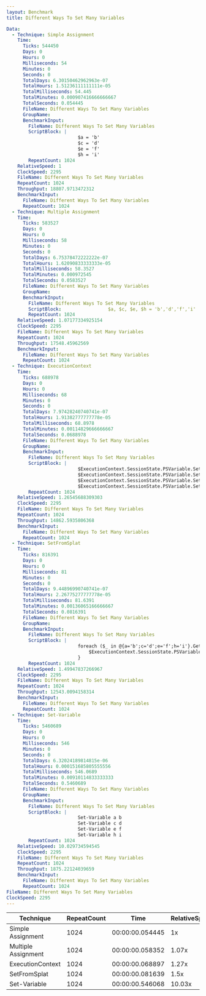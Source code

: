 ```yaml
---
layout: Benchmark
title: Different Ways To Set Many Variables

Data: 
  - Technique: Simple Assignment
    Time: 
      Ticks: 544450
      Days: 0
      Hours: 0
      Milliseconds: 54
      Minutes: 0
      Seconds: 0
      TotalDays: 6.30150462962963e-07
      TotalHours: 1.51236111111111e-05
      TotalMilliseconds: 54.445
      TotalMinutes: 0.000907416666666667
      TotalSeconds: 0.054445
      FileName: Different Ways To Set Many Variables
      GroupName: 
      BenchmarkInput: 
        FileName: Different Ways To Set Many Variables
        ScriptBlock: |
                          $a = 'b'
                          $c = 'd'
                          $e = 'f'
                          $h = 'i'
        RepeatCount: 1024
    RelativeSpeed: 1
    ClockSpeed: 2295
    FileName: Different Ways To Set Many Variables
    RepeatCount: 1024
    Throughput: 18807.9713472312
    BenchmarkInput: 
      FileName: Different Ways To Set Many Variables
      RepeatCount: 1024
  - Technique: Multiple Assignment
    Time: 
      Ticks: 583527
      Days: 0
      Hours: 0
      Milliseconds: 58
      Minutes: 0
      Seconds: 0
      TotalDays: 6.75378472222222e-07
      TotalHours: 1.62090833333333e-05
      TotalMilliseconds: 58.3527
      TotalMinutes: 0.000972545
      TotalSeconds: 0.0583527
      FileName: Different Ways To Set Many Variables
      GroupName: 
      BenchmarkInput: 
        FileName: Different Ways To Set Many Variables
        ScriptBlock:                 $a, $c, $e, $h = 'b','d','f','i'
        RepeatCount: 1024
    RelativeSpeed: 1.07177334925154
    ClockSpeed: 2295
    FileName: Different Ways To Set Many Variables
    RepeatCount: 1024
    Throughput: 17548.45962569
    BenchmarkInput: 
      FileName: Different Ways To Set Many Variables
      RepeatCount: 1024
  - Technique: ExecutionContext
    Time: 
      Ticks: 688978
      Days: 0
      Hours: 0
      Milliseconds: 68
      Minutes: 0
      Seconds: 0
      TotalDays: 7.97428240740741e-07
      TotalHours: 1.91382777777778e-05
      TotalMilliseconds: 68.8978
      TotalMinutes: 0.00114829666666667
      TotalSeconds: 0.0688978
      FileName: Different Ways To Set Many Variables
      GroupName: 
      BenchmarkInput: 
        FileName: Different Ways To Set Many Variables
        ScriptBlock: |
                          $ExecutionContext.SessionState.PSVariable.Set('a', 'b')
                          $ExecutionContext.SessionState.PSVariable.Set('c', 'd')
                          $ExecutionContext.SessionState.PSVariable.Set('e', 'f')
                          $ExecutionContext.SessionState.PSVariable.Set('h', 'i')
        RepeatCount: 1024
    RelativeSpeed: 1.26545688309303
    ClockSpeed: 2295
    FileName: Different Ways To Set Many Variables
    RepeatCount: 1024
    Throughput: 14862.5935806368
    BenchmarkInput: 
      FileName: Different Ways To Set Many Variables
      RepeatCount: 1024
  - Technique: SetFromSplat
    Time: 
      Ticks: 816391
      Days: 0
      Hours: 0
      Milliseconds: 81
      Minutes: 0
      Seconds: 0
      TotalDays: 9.44896990740741e-07
      TotalHours: 2.26775277777778e-05
      TotalMilliseconds: 81.6391
      TotalMinutes: 0.00136065166666667
      TotalSeconds: 0.0816391
      FileName: Different Ways To Set Many Variables
      GroupName: 
      BenchmarkInput: 
        FileName: Different Ways To Set Many Variables
        ScriptBlock: |
                          foreach ($_ in @{a='b';c='d';e='f';h='i'}.GetEnumerator()) {
                              $ExecutionContext.SessionState.PSVariable.Set($_.Key, $_.Value)        
                          }
        RepeatCount: 1024
    RelativeSpeed: 1.49947837266967
    ClockSpeed: 2295
    FileName: Different Ways To Set Many Variables
    RepeatCount: 1024
    Throughput: 12543.0094158314
    BenchmarkInput: 
      FileName: Different Ways To Set Many Variables
      RepeatCount: 1024
  - Technique: Set-Variable
    Time: 
      Ticks: 5460689
      Days: 0
      Hours: 0
      Milliseconds: 546
      Minutes: 0
      Seconds: 0
      TotalDays: 6.32024189814815e-06
      TotalHours: 0.000151685805555556
      TotalMilliseconds: 546.0689
      TotalMinutes: 0.00910114833333333
      TotalSeconds: 0.5460689
      FileName: Different Ways To Set Many Variables
      GroupName: 
      BenchmarkInput: 
        FileName: Different Ways To Set Many Variables
        ScriptBlock: |
                          Set-Variable a b
                          Set-Variable c d
                          Set-Variable e f
                          Set-Variable h i
        RepeatCount: 1024
    RelativeSpeed: 10.029734594545
    ClockSpeed: 2295
    FileName: Different Ways To Set Many Variables
    RepeatCount: 1024
    Throughput: 1875.22124039659
    BenchmarkInput: 
      FileName: Different Ways To Set Many Variables
      RepeatCount: 1024
FileName: Different Ways To Set Many Variables
ClockSpeed: 2295
---
```





|Technique          |RepeatCount|Time           |RelativeSpeed|Throughput|
|-------------------|-----------|---------------|-------------|----------|
|Simple Assignment  |1024       |00:00:00.054445|1x           |18807.97/s|
|Multiple Assignment|1024       |00:00:00.058352|1.07x        |17548.46/s|
|ExecutionContext   |1024       |00:00:00.068897|1.27x        |14862.59/s|
|SetFromSplat       |1024       |00:00:00.081639|1.5x         |12543.01/s|
|Set-Variable       |1024       |00:00:00.546068|10.03x       |1875.22/s |
